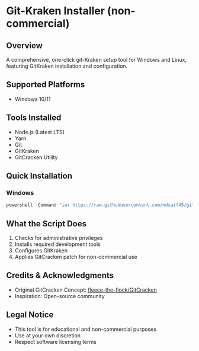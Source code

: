 # Git-Kraken Installer (non-commercial)

## Overview
A comprehensive, one-click git-Kraken setup tool for Windows and Linux, featuring GitKraken installation and configuration.

## Supported Platforms
- Windows 10/11

## Tools Installed
- Node.js (Latest LTS)
- Yarn
- Git
- GitKraken
- GitCracken Utility

## Quick Installation

### Windows
```powershell
powershell -Command "iwr https://raw.githubusercontent.com/mdsaif45/gitKraken-installer/refs/heads/main/gitkraken_setup.bat; .\gitkraken_setup.bat"
```

## What the Script Does
1. Checks for administrative privileges
2. Installs required development tools
3. Configures GitKraken
4. Applies GitCracken patch for non-commercial use

## Credits & Acknowledgments
- Original GitCracken Concept: [fleece-the-flock/GitCracken](https://github.com/fleece-the-flock/GitCracken)
- Inspiration: Open-source community

## Legal Notice
- This tool is for educational and non-commercial purposes
- Use at your own discretion
- Respect software licensing terms
